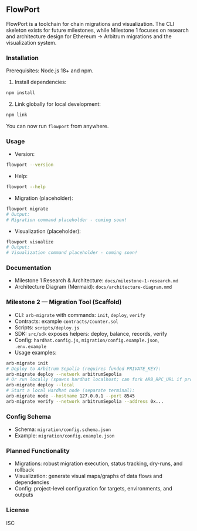 ## FlowPort

FlowPort is a toolchain for chain migrations and visualization. The CLI skeleton exists for future milestones, while Milestone 1 focuses on research and architecture design for Ethereum → Arbitrum migrations and the visualization system.

### Installation

Prerequisites: Node.js 18+ and npm.

1. Install dependencies:

```bash
npm install
```

2. Link globally for local development:

```bash
npm link
```

You can now run `flowport` from anywhere.

### Usage

- Version:

```bash
flowport --version
```

- Help:

```bash
flowport --help
```

- Migration (placeholder):

```bash
flowport migrate
# Output:
# Migration command placeholder - coming soon!
```

- Visualization (placeholder):

```bash
flowport visualize
# Output:
# Visualization command placeholder - coming soon!
```

### Documentation

- Milestone 1 Research & Architecture: `docs/milestone-1-research.md`
- Architecture Diagram (Mermaid): `docs/architecture-diagram.mmd`

### Milestone 2 — Migration Tool (Scaffold)

- CLI: `arb-migrate` with commands: `init`, `deploy`, `verify`
- Contracts: example `contracts/Counter.sol`
- Scripts: `scripts/deploy.js`
- SDK: `src/sdk` exposes helpers: deploy, balance, records, verify
- Config: `hardhat.config.js`, `migration/config.example.json`, `.env.example`
- Usage examples:

```bash
arb-migrate init
# Deploy to Arbitrum Sepolia (requires funded PRIVATE_KEY):
arb-migrate deploy --network arbitrumSepolia
# Or run locally (spawns hardhat localhost; can fork ARB_RPC_URL if provided):
arb-migrate deploy --local
# Start a local Hardhat node (separate terminal):
arb-migrate node --hostname 127.0.0.1 --port 8545
arb-migrate verify --network arbitrumSepolia --address 0x...
```

### Config Schema

- Schema: `migration/config.schema.json`
- Example: `migration/config.example.json`

### Planned Functionality

- Migrations: robust migration execution, status tracking, dry-runs, and rollback
- Visualization: generate visual maps/graphs of data flows and dependencies
- Config: project-level configuration for targets, environments, and outputs

### License

ISC


